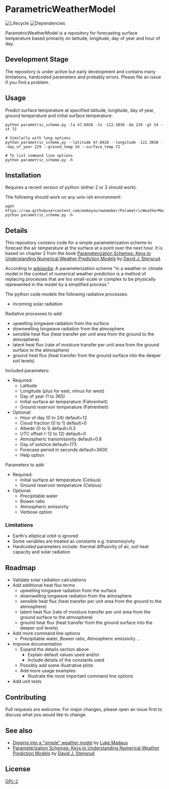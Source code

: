 
# ParametricWeatherModel

![Lifecycle
](https://img.shields.io/badge/experimental-orange.svg?style=flat)
![Dependencies
](https://img.shields.io/badge/dependencies-none-brightgreen.svg?style=flat)

ParametricWeatherModel is a repository for forecasting surface temperature 
based primarily on latitude, longitude, day of year and hour of day.


## Development Stage

The repository is under active but early development and contains many 
limitations, hardcoded parameters and probably errors.  Please file an 
issue if you find a problem.


## Usage

Predict surface temperature at specified latitude, longitude, day of year, 
ground temperature and initial surface temperature:
```
python parametric_scheme.py -la 47.6928 -lo -122.3038 -da 229 -gt 54 -st 72

# Similarly with long options
python parametric_scheme.py --latitude 47.6928 --longitude -122.3038 --day_of_year 229 --ground_temp 54 --surface_temp 72

# To list command line options
python parametric_scheme.py -h
```


## Installation

Requires a recent version of python (either 2 or 3 should work).

The following should work on any unix-ish environment:
```
wget https://raw.githubusercontent.com/makeyourownmaker/ParametricWeatherModel/master/parametric_scheme.py
python parametric_scheme.py -h
```


## Details

This repository contains code for a simple parameterization scheme to 
forecast the air temperature at the surface at a point over the next hour.
It is based on chapter 2 from the book 
[Parameterization Schemes: Keys to Understanding Numerical Weather Prediction Models](https://www.cambridge.org/core/books/parameterization-schemes/C7C8EC8901957314433BE7C8BC36F16D#fndtn-information) 
by [David J. Stensrud](http://www.met.psu.edu/people/djs78).

According to [wikipedia](https://en.wikipedia.org/wiki/Parametrization_(atmospheric_modeling)):
A parameterization scheme "in a weather or climate model in the context of 
numerical weather prediction is a method of replacing processes that are too 
small-scale or complex to be physically represented in the model by a 
simplified process."

The python code models the following radiative processes:
  * incoming solar radiation

Radiative processes to add:
  * upwelling longwave radiation from the surface
  * downwelling longwave radiation from the atmosphere
  * sensible heat flux (heat transfer per unit area from the ground to the atmosphere)
  * latent heat flux (rate of moisture transfer per unit area from the ground surface to the atmosphere)
  * ground heat flux (heat transfer from the ground surface into the deeper soil levels)

Included parameters:
  * Required:
    * Latitude
    * Longitude (plus for east, minus for west)
    * Day of year (1 to 365)
    * Initial surface air temperature (Fahrenheit)
    * Ground reservoir temperature (Fahrenheit)
  * Optional:
    * Hour of day (0 to 24) default=12
    * Cloud fraction (0 to 1) default=0
    * Albedo (0 to 1) default=0.3
    * UTC offset (-12 to 12) default=0
    * Atmospheric transmissivity default=0.8
    * Day of solstice default=173
    * Forecase period in seconds default=3600
    * Help option
    
Parameters to add:
  * Required:
    * Initial surface air temperature (Celsius)
    * Ground reservoir temperature (Celsius)
  * Optional:
    * Precipitable water
    * Bowen ratio
    * Atmospheric emissivity 
    * Verbose option


### Limitations

  * Earth's elliptical orbit is ignored
  * Some variables are treated as constants e.g. transmissivity
  * Hardcoded parameters include: thermal diffusivity of air, soil heat capacity and solar radiation


## Roadmap

* Validate solar radiation calculations
* Add additional heat flux terms
  * upwelling longwave radiation from the surface
  * downwelling longwave radiation from the atmosphere
  * sensible heat flux (heat transfer per unit area from the ground to the atmosphere)
  * latent heat flux (rate of moisture transfer per unit area from the ground surface to the atmosphere)
  * ground heat flux (heat transfer from the ground surface into the deeper soil levels)
* Add more command line options
  * Precipitable water, Bowen ratio, Atmospheric emissivity ...
* Improve documentation
  * Expand the details section above
    * Explain default values used and/or
    * Include details of the constants used
  * Possibly add some illustrative plots
  * Add more usage examples
    * Illustrate the most important command line options
* Add unit tests


## Contributing

Pull requests are welcome.  For major changes, please open an issue first to discuss what you would like to change.


## See also

* [Digging into a "simple" weather model](http://lukemweather.blogspot.com/2011/08/digging-into-simple-weather-model.html) 
  by [Luke Madaus](http://midlatitude.com/lukemadaus/)
* [Parameterization Schemes: Keys to Understanding Numerical Weather Prediction Models](https://www.cambridge.org/core/books/parameterization-schemes/C7C8EC8901957314433BE7C8BC36F16D#fndtn-information) 
  by [David J. Stensrud](http://www.met.psu.edu/people/djs78)


## License
[GPL-2](https://www.gnu.org/licenses/old-licenses/gpl-2.0.en.html)
